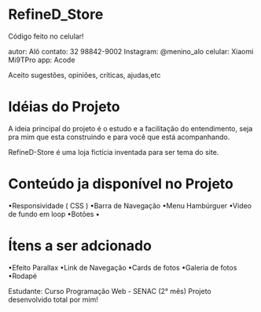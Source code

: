 # RefineD_Store
Código feito no celular!

autor: Alô
contato: 32 98842-9002
Instagram: @menino_alo
celular: Xiaomi Mi9TPro
app: Acode


Aceito sugestões, opiniões, críticas, ajudas,etc



# Idéias do Projeto
A ideia principal do projeto é o estudo e a facilitação do entendimento, seja pra mim que esta construindo e para você que está acompanhando.

RefineD-Store é uma loja fictícia inventada para ser tema do site.


# Conteúdo ja disponível no Projeto
•Responsividade ( CSS )
•Barra de Navegação 
•Menu Hambúrguer 
•Video de fundo em loop
•Botões
•

# Ítens a ser adcionado
•Efeito Parallax
•Link de Navegação 
•Cards de fotos
•Galeria de fotos
•Rodapé

Estudante:
Curso Programação Web - SENAC (2° mês)
Projeto desenvolvido total por mim!
